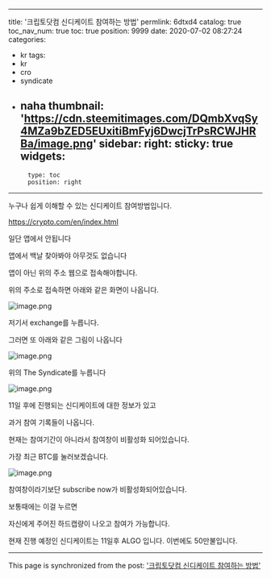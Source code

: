 
---
title: '크립토닷컴 신디케이트 참여하는 방법'
permlink: 6dtxd4
catalog: true
toc_nav_num: true
toc: true
position: 9999
date: 2020-07-02 08:27:24
categories:
- kr
tags:
- kr
- cro
- syndicate
- naha
thumbnail: 'https://cdn.steemitimages.com/DQmbXvqSy4MZa9bZED5EUxitiBmFyj6DwcjTrPsRCWJHRBa/image.png'
sidebar:
    right:
        sticky: true
widgets:
    -
        type: toc
        position: right
---


누구나 쉽게 이해할 수 있는 신디케이트 참여방법입니다.

https://crypto.com/en/index.html

일단 앱에서 안됩니다

앱에서 백날 찾아봐야 아무것도 없습니다

앱이 아닌 위의 주소 웹으로 접속해야합니다.

위의 주소로 접속하면 아래와 같은 화면이 나옵니다.

![image.png](https://cdn.steemitimages.com/DQmbXvqSy4MZa9bZED5EUxitiBmFyj6DwcjTrPsRCWJHRBa/image.png)

저기서 exchange를 누릅니다.

그러면 또 아래와 같은 그림이 나옵니다


![image.png](https://cdn.steemitimages.com/DQmW8mAXHCa8Fauq7iZz4vCyiY4hfZ1MkSgfFELgzc7Pagy/image.png)


위의 The Syndicate를 누릅니다


![image.png](https://cdn.steemitimages.com/DQme85pCMVrJBGi58eznSbzCDHT4Zxwyb9LdXP8Wpo5GY29/image.png)

11일 후에 진행되는 신디케이트에 대한 정보가 있고

과거 참여 기록들이 나옵니다.

현재는 참여기간이 아니라서 참여창이 비활성화 되어있습니다.

가장 최근 BTC를 눌러보겠습니다.


![image.png](https://cdn.steemitimages.com/DQmfAqprSivCt19rE81YTmKw1jeCebZcYB4UR8z8oGEcsfe/image.png)


참여창이라기보단 subscribe now가 비활성화되어있습니다.

보통때에는 이걸 누르면

자신에게 주어진 하드캡량이 나오고 참여가 가능합니다.


현재 진행 예정인 신디케이트는 11일후 ALGO 입니다. 이번에도 50만불입니다.

- - -

This page is synchronized from the post: ['크립토닷컴 신디케이트 참여하는 방법'](https://steemit.com/@virus707/6dtxd4)
